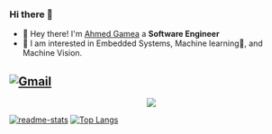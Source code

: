 ### Hi there 👋 
- 👋 Hey there! I'm [Ahmed Gamea](https://www.linkedin.com/in/ahmed-gamea/) a **Software Engineer**
- 👀 I am interested in Embedded Systems, Machine learning🤖, and Machine Vision.

[![Gmail](https://img.shields.io/badge/ahmed.gamea@ejust.edu.eg-D14836?style=flat-square&logo=gmail&logoColor=white&link=mailto:omar.abdelgawad@ejust.edu.eg)](mailto:ahmed.gamea@ejust.edu.eg)
---

<div align="center">
  <a href="https://github.com/anuraghazra/github-readme-stats">
  <img src="http://github-profile-summary-cards.vercel.app/api/cards/profile-details?username=AhmedYasserrr&theme=transparent"/>
  </a>
</div>

[![readme-stats](https://github-readme-stats.vercel.app/api?username=AhmedYasserrr&theme=transparent&include_all_commits=true&count_private=true)](https://github.com/anuraghazra/github-readme-stats)
[![Top Langs](https://github-readme-stats.vercel.app/api/top-langs/?username=AhmedYasserrr&theme=transparent&hide=Jupyter%20%Notebook&langs_count=8&layout=compact)](https://github.com/anuraghazra/github-readme-stats)
